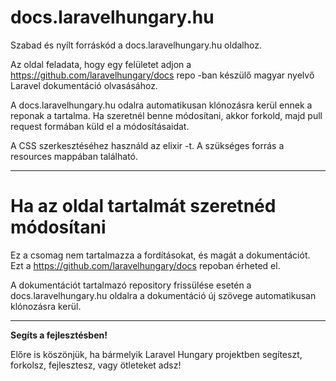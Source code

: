 # docs.laravelhungary.hu

Szabad és nyílt forráskód a docs.laravelhungary.hu oldalhoz.

Az oldal feladata, hogy egy felületet adjon a https://github.com/laravelhungary/docs repo -ban készülő magyar nyelvő Laravel dokumentáció olvasásához.

A docs.laravelhungary.hu odalra automatikusan klónozásra kerül ennek a reponak a tartalma. Ha szeretnél benne módosítani, akkor forkold, majd pull request formában küld el a módosításaidat.

A CSS szerkesztéséhez használd az elixir -t. A szükséges forrás a resources mappában található.

---

# Ha az oldal tartalmát szeretnéd módosítani

Ez a csomag nem tartalmazza a fordításokat, és magát a dokumentációt. Ezt a https://github.com/laravelhungary/docs repoban érheted el.

A dokumentációt tartalmazó repository frissülése esetén a docs.laravelhungary.hu oldalra a dokumentáció új szövege automatikusan klónozásra kerül.

---

**Segíts a fejlesztésben!**

Előre is köszönjük, ha bármelyik Laravel Hungary projektben segíteszt, forkolsz, fejlesztesz, vagy ötleteket adsz!
